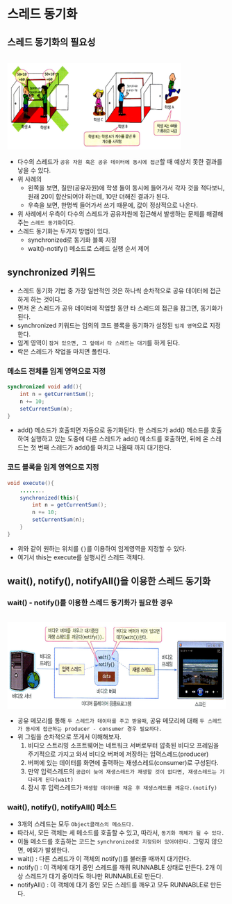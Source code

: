 # 스레드 동기화
## 스레드 동기화의 필요성
<br><img src="img/syn.png" width="400px" height="200px"></img><br/>
- 다수의 스레드가 `공유 자원 혹은 공유 데이터에 동시에 접근`할 때 예상치 못한 결과를 낳을 수 있다.
- 위 사례의  
    - 왼쪽을 보면, 칠판(공유자원)에 학생 둘이 동시에 들어가서 각자 것을 적다보니, 원래 20이 합산되어야 하는데, 10만 더해진 결과가 된다.
    - 우측을 보면, 한명씩 들어가서 쓰기 때문에, 값이 정상적으로 나온다.
- 위 사례에서 우측이 다수의 스레드가 공유자원에 접근해서 발생하는 문제를 해결해주는 `스레드 동기화`이다.
- 스레드 동기화는 두가지 방법이 있다.
    - synchronized로 동기화 블록 지정
    - wait()-notify() 메소드로 스레드 실행 순서 제어

## synchronized 키워드
- 스레드 동기화 기법 중 가장 일반적인 것은 하나씩 순차적으로 공유 데이터에 접근하게 하는 것이다.
- 먼저 온 스레드가 공유 데이터에 작업할 동안 타 스레드의 접근을 잠그면, 동기화가 된다.
- synchronized 키워드는 임의의 코드 블록을 동기화가 설정된 `임계 영역`으로 지정한다.
- 임계 영역이 `잠겨 있으면, 그 앞에서 타 스레드는 대기`를 하게 된다.
- 락은 스레드가 작업을 마치면 풀린다.

### 메소드 전체를 임계 영역으로 지정
```java
synchronized void add(){
    int n = getCurrentSum();
    n += 10;
    setCurrentSum(n);
}
```
- add() 메소드가 호출되면 자동으로 동기화된다. 한 스레드가 add() 메소드를 호출하여 실행하고 있는 도중에 다른 스레드가 add() 메소드를 호출하면, 뒤에 온 스레드는 첫 번째 스레드가 add()를 마치고 나올때 까지 대기한다.

### 코드 블록을 임계 영역으로 지정
```java
void execute(){
    ........
    synchronized(this){
        int n = getCurrentSum();
        n += 10;
        setCurrentSum(n);
    }
}
```
- 위와 같이 원하는 위치를 `{}`를 이용하여 임계영역을 지정할 수 있다.
- 여기서 this는 execute를 실행시킨 스레드 객체다.

## wait(), notify(), notifyAll()을 이용한 스레드 동기화
### wait() - notify()를 이용한 스레드 동기화가 필요한 경우
<br><img src="img/wait.png" width="600px" height="200px"></img><br/>
- 공유 메모리를 통해 `두 스레드가 데이터를 주고 받을때`, 공유 메모리에 대해 `두 스레드가 동시에 접근하는 producer - consumer 경우 필요하다.`
- 위 그림을 순차적으로 쪼게서 이해해보자.
    1. 비디오 스트리밍 소프트웨어는 네트워크 서버로부터 압축된 비디오 프레임을 주기적으로 가지고 와서 비디오 버퍼에 저장하는 입력스레드(producer)
    2. 버퍼에 있는 데이터를 화면에 출력하는 재생스레드(consumer)로 구성된다.
    3. 만약 입력스레드의 `공급이 늦어 재생스레드가 재생할 것이 없다면, 재생스레드는 기다리게 된다(wait)`
    4. 잠시 후 입력스레드가 `재생할 데이터를 채운 후 재생스레드를 깨운다.(notify)`

### wait(), notify(), notifyAll() 메소드
- 3개의 스레드는 모두 `Object클래스의 메소드다.`
- 따라서, 모든 객체는 세 메소드를 호출할 수 있고, 따라서, `동기화 객체가 될 수 있다.`
- 이들 메소드를 호출하는 코드는 `synchronized로 지정되어 있어야한다.` 그렇지 않으면, 예외가 발생한다.
- wait() : 다른 스레드가 이 객체의 notify()를 불러줄 때까지 대기한다.
- notify() : 이 객체에 대기 중인 스레드를 깨워 RUNNABLE 상태로 만든다. 2개 이상 스레드가 대기 중이라도 하나만 RUNNABLE로 만든다.
- notifyAll() : 이 객체에 대기 중인 모든 스레드를 깨우고 모두 RUNNABLE로 만든다.